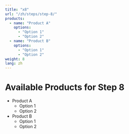```yaml
---
title: "x8"
url: "/zh/steps/step-8/"
products:
  - name: "Product A"
    options:
      - "Option 1"
      - "Option 2"
  - name: "Product B"
    options:
      - "Option 1"
      - "Option 2"
weight: 8
lang: zh
---
```


# Available Products for Step 8

- Product A
  - Option 1
  - Option 2
- Product B
  - Option 1
  - Option 2